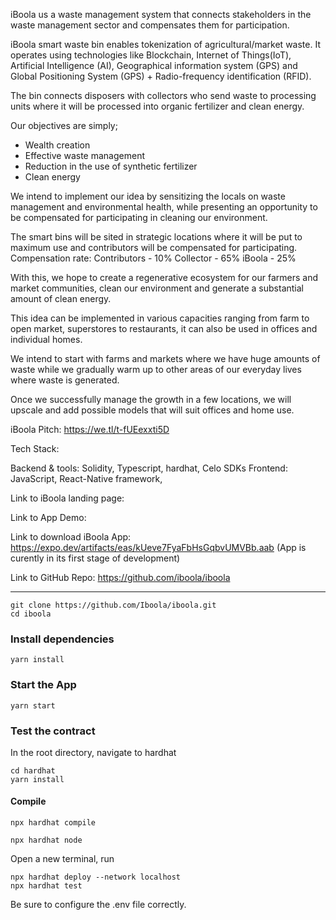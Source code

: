 iBoola us a waste management system that connects stakeholders in the waste management sector and compensates them for  participation.

iBoola smart waste bin enables tokenization of agricultural/market waste. It operates using technologies like Blockchain, Internet of Things(IoT), Artificial Intelligence (AI), Geographical information system (GPS) and Global Positioning System (GPS) + Radio-frequency identification (RFID).  

The bin connects disposers with collectors who send waste to processing units where it will be processed into organic fertilizer and clean energy.

Our objectives are simply;
- Wealth creation
- Effective waste management
- Reduction in the use of synthetic fertilizer
- Clean energy

We intend to implement our idea by sensitizing the locals on waste management and environmental health, while presenting an opportunity to be compensated for participating in cleaning our environment.

The smart bins will be sited in strategic locations where it will be put to maximum use and contributors will be compensated for participating. 
Compensation rate:
Contributors - 10%
Collector - 65%
iBoola - 25%

With this, we hope to create a regenerative ecosystem for our farmers and market communities, clean our environment and generate a substantial amount of clean energy.

This idea can be implemented in various capacities ranging from farm to open market, superstores to restaurants, it can also be used in offices and individual homes. 

We intend to start with farms and markets where we have huge amounts of waste while we gradually warm up to other areas of our everyday lives where waste is generated.

Once we successfully manage the growth in a few locations, we will upscale and add possible models that will suit offices and home use.


iBoola Pitch: https://we.tl/t-fUEexxti5D

Tech Stack:

Backend & tools: Solidity, Typescript, hardhat, Celo SDKs 
Frontend: JavaScript, React-Native framework,


Link to iBoola landing page: 


Link to App Demo: 


Link to download iBoola App: https://expo.dev/artifacts/eas/kUeve7FyaFbHsGqbvUMVBb.aab
(App is curently in its first stage of development)



Link to GitHub Repo: https://github.com/iboola/iboola

-----------

```
git clone https://github.com/Iboola/iboola.git
cd iboola
```

### Install dependencies
```
yarn install

```

### Start the App
```
yarn start
```


### Test the contract

In the root directory, navigate to hardhat

```
cd hardhat
yarn install
```

#### Compile 
```
npx hardhat compile

```
```
npx hardhat node
```

Open a new terminal, run
```
npx hardhat deploy --network localhost
npx hardhat test

```

Be sure to configure the .env file correctly.

```
